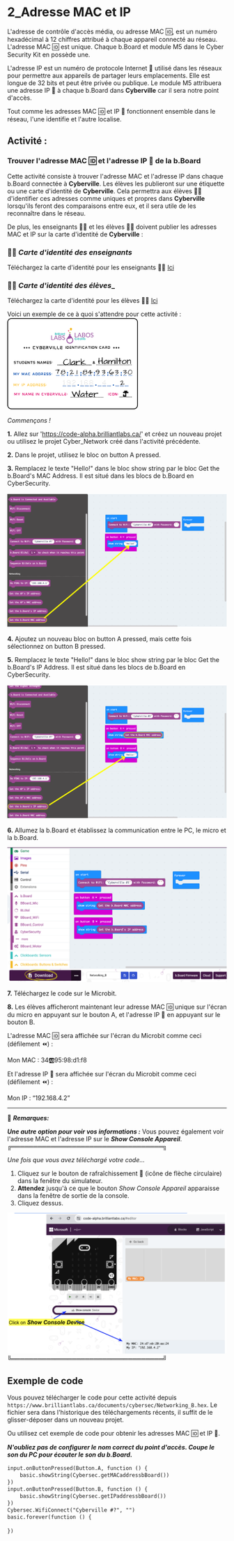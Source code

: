 
# 2_Adresse MAC et IP

L'adresse de contrôle d'accès média, ou adresse MAC 🆔, est un numéro hexadécimal à 12 chiffres attribué à chaque appareil connecté au réseau. L'adresse MAC 🆔 est unique. Chaque b.Board et module M5 dans le Cyber Security Kit en possède une.

L'adresse IP est un numéro de protocole Internet 📮 utilisé dans les réseaux pour permettre aux appareils de partager leurs emplacements. Elle est longue de 32 bits et peut être privée ou publique.
Le module M5 attribuera une adresse IP 📮 à chaque b.Board dans __Cyberville__ car il sera notre point d'accès.

Tout comme les adresses MAC 🆔 et IP 📮 fonctionnent ensemble dans le réseau, l'une identifie et l'autre localise.

## Activité :
### Trouver l'adresse MAC 🆔 et l'adresse IP 📮 de la b.Board
Cette activité consiste à trouver l'adresse MAC et l'adresse IP dans chaque b.Board connectée à __Cyberville__. Les élèves les publieront sur une étiquette ou une carte d'identité de __Cyberville__. Cela permettra aux élèves 🧑‍🎓 d'identifier ces adresses comme uniques et propres dans __Cyberville__ lorsqu'ils feront des comparaisons entre eux, et il sera utile de les reconnaître dans le réseau.

De plus, les enseignants 🧑‍🏫 et les élèves 🧑‍🎓 doivent publier les adresses MAC et IP sur la carte d'identité de __Cyberville__ :

### 🧑‍🏫 __*Carte d'identité des enseignants*__
Téléchargez la carte d'identité pour les enseignants 🧑‍🏫 
[Ici](https://drive.google.com/file/d/14gh8mT6u4rgxHwiSSV6rtSel3Gz4WwM_/view?usp=drive_link)

### 🧑‍🎓 __*Carte d'identité des élèves*___
Téléchargez la carte d'identité pour les élèves 🧑‍🎓 [Ici](https://drive.google.com/file/d/1uYi49zPMzKYuliF4TlS2NQBoPTkMTcoD/view?usp=drive_link)

Voici un exemple de ce à quoi s'attendre pour cette activité :
<img src="https://github.com/Brilliant-Labs/code.bl/blob/code_alpha/packaged/docs/static/mb/projects/bboard-tutorials-cyberville/Networking/2_MAC_IP/IDbig.png?raw=true" alt="Exemple de carte d'identité" title="Exemple de carte d'identité" width="300" />

*Commençons !*

__1.__ Allez sur 'https://code-alpha.brilliantlabs.ca/' et créez un nouveau projet ou utilisez le projet Cyber_Network créé dans l'activité précédente.

__2.__ Dans le projet, utilisez le bloc on button A pressed.

__3.__ Remplacez le texte "Hello!" dans le bloc show string par le bloc Get the b.Board's MAC Address. Il est situé dans les blocs de b.Board en CyberSecurity.

![Step5](https://github.com/Brilliant-Labs/code.bl/blob/code_alpha/packaged/docs/static/mb/projects/bboard-tutorials-cyberville/Networking/2_MAC_IP/Step5.png?raw=true "Step 3")

__4.__ Ajoutez un nouveau bloc on button A pressed, mais cette fois sélectionnez on button B pressed.

__5.__ Remplacez le texte "Hello!" dans le bloc show string par le bloc Get the b.Board's IP Address. Il est situé dans les blocs de b.Board en CyberSecurity.

![Step6](https://github.com/Brilliant-Labs/code.bl/blob/code_alpha/packaged/docs/static/mb/projects/bboard-tutorials-cyberville/Networking/2_MAC_IP/Step6.png?raw=true "Step 5")

__6.__ Allumez la b.Board et établissez la communication entre le PC, le micro
et la b.Board.

![Step7](https://github.com/Brilliant-Labs/code.bl/blob/code_alpha/packaged/docs/static/mb/projects/bboard-tutorials-cyberville/Networking/2_MAC_IP/Step7.png?raw=true "Download to microbit")

__7.__ Téléchargez le code sur le Microbit.

__8.__ Les élèves afficheront maintenant leur adresse MAC 🆔 unique sur l'écran du micro
en appuyant sur le bouton A, et l'adresse IP 📮 en appuyant sur le bouton B.

L'adresse MAC 🆔 sera affichée sur l'écran du Microbit comme ceci (défilement ⏪) :

   Mon MAC : 34:ab:95:98:d1:f8

Et l'adresse IP 📮 sera affichée sur l'écran du Microbit
comme ceci (défilement ⏪) :

   Mon IP : “192.168.4.2”

 ***  

📌 __*Remarques:*__

__*Une autre option pour voir vos informations :*__ 
Vous pouvez également voir l'adresse MAC et l'adresse IP sur le __*Show Console Appareil*__. ╔═══════════════════════════════════╗

*Une fois que vous avez téléchargé votre code...*

1. Cliquez sur le bouton de rafraîchissement 🔄 (icône de flèche circulaire) dans la fenêtre du simulateur.
2. __Attendez__ jusqu'à ce que le bouton *Show Console Appareil* apparaisse dans la fenêtre de sortie de la console.
3. Cliquez dessus.

![Console](https://github.com/Brilliant-Labs/code.bl/blob/code_alpha/packaged/docs/static/mb/projects/bboard-tutorials-cyberville/Networking/2_MAC_IP/Console.png?raw=true "Console Device")
╚═══════════════════════════════════╝

## Exemple de code
Vous pouvez télécharger le code pour cette activité depuis `https://www.brilliantlabs.ca/documents/cybersec/Networking_B.hex`. Le fichier sera dans l'historique des téléchargements récents, il suffit de le glisser-déposer dans un nouveau projet.

Ou utilisez cet exemple de code pour obtenir les adresses MAC 🆔 et IP 📮.

__*N'oubliez pas de configurer le nom correct du point d'accès. Coupe le son du PC pour écouter le son du b.Board.*__

```blocks
input.onButtonPressed(Button.A, function () {
    basic.showString(Cybersec.getMACaddressbBoard())
})
input.onButtonPressed(Button.B, function () {
    basic.showString(Cybersec.getIPaddressbBoard())
})
Cybersec.WifiConnect("Cyberville #?", "")
basic.forever(function () {
	
})
```